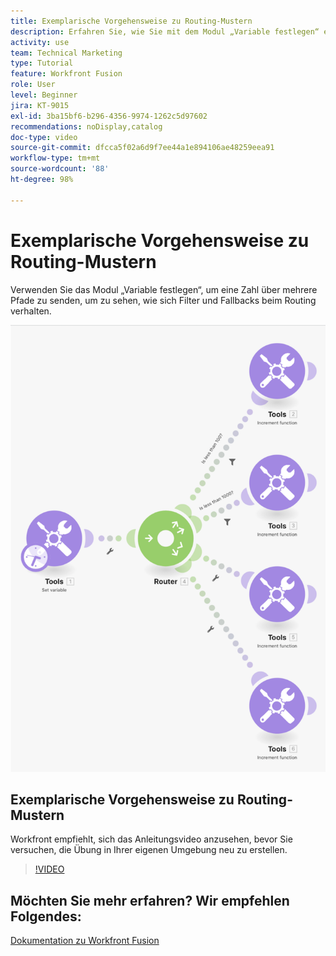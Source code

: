 ```yaml
---
title: Exemplarische Vorgehensweise zu Routing-Mustern
description: Erfahren Sie, wie Sie mit dem Modul „Variable festlegen“ eine Zahl über mehrere Pfade senden können, um zu sehen, wie sich Filter und Fallbacks in [!DNL Adobe Workfront Fusion]verhalten.
activity: use
team: Technical Marketing
type: Tutorial
feature: Workfront Fusion
role: User
level: Beginner
jira: KT-9015
exl-id: 3ba15bf6-b296-4356-9974-1262c5d97602
recommendations: noDisplay,catalog
doc-type: video
source-git-commit: dfcca5f02a6d9f7ee44a1e894106ae48259eea91
workflow-type: tm+mt
source-wordcount: '88'
ht-degree: 98%

---
```


# Exemplarische Vorgehensweise zu Routing-Mustern

Verwenden Sie das Modul „Variable festlegen“, um eine Zahl über mehrere Pfade zu senden, um zu sehen, wie sich Filter und Fallbacks beim Routing verhalten.

![Ein Bild des Fusion-Szenarios](assets/universal-connectors-and-routing-7.png)

## Exemplarische Vorgehensweise zu Routing-Mustern

Workfront empfiehlt, sich das Anleitungsvideo anzusehen, bevor Sie versuchen, die Übung in Ihrer eigenen Umgebung neu zu erstellen.

>[!VIDEO](https://video.tv.adobe.com/v/335274/?quality=12&learn=on&enablevpops)


## Möchten Sie mehr erfahren? Wir empfehlen Folgendes:

[Dokumentation zu Workfront Fusion](https://experienceleague.adobe.com/en/docs/workfront-fusion/using/get-started-with-fusion/understand-workfront-fusion/workfront-fusion-overview)
